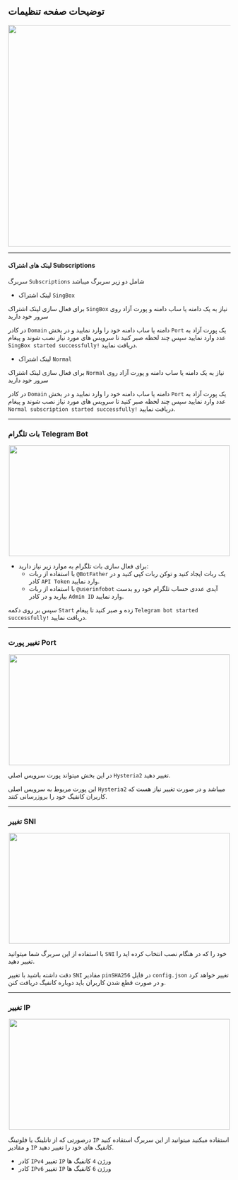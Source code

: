## توضیحات صفحه تنظیمات

<p align="center">
 <img src="https://github.com/user-attachments/assets/d125f1d9-4d79-4685-bc96-0d5a0eba7422" width="700" height="500">
</p>


---

#### لینک های اشتراک Subscriptions 

سربرگ `Subscriptions` شامل دو زیر سربرگ میباشد

- لینک اشتراک `SingBox`

برای فعال سازی لینک اشتراک `SingBox` نیاز به یک دامنه یا ساب دامنه و پورت آزاد روی سرور خود دارید

در کادر `Domain` دامنه یا ساب دامنه خود را وارد نمایید و در بخش `Port` یک پورت آزاد به عدد وارد نمایید سپس چند لحظه صبر کنید تا سرویس های مورد نیاز نصب شوند و پیغام `SingBox started successfully!` دریافت نمایید.

- لینک اشتراک `Normal`

برای فعال سازی لینک اشتراک `Normal` نیاز به یک دامنه یا ساب دامنه و پورت آزاد روی سرور خود دارید

در کادر `Domain` دامنه یا ساب دامنه خود را وارد نمایید و در بخش `Port` یک پورت آزاد به عدد وارد نمایید سپس چند لحظه صبر کنید تا سرویس های مورد نیاز نصب شوند و پیغام `Normal subscription started successfully!` دریافت نمایید.

---

### بات تلگرام Telegram Bot

<p align="center">
 <img src="https://github.com/user-attachments/assets/3895c879-a1b9-4f91-be28-a0a3c202ec76" width="500" height="250">
</p>

- برای فعال سازی بات تلگرام به موارد زیر نیاز دارید:
  - با استفاده از ربات `@BotFather` یک ربات ایجاد کنید و توکن ربات کپی کنید و در کادر `API Token` وارد نمایید.
  - با استفاده از ربات `@userinfobot` آیدی عددی حساب تلگرام خود رو بدست بیارید و در کادر `Admin ID` وارد نمایید.

سپس بر روی دکمه `Start` زده و صبر کنید تا پیغام `Telegram bot started successfully!` دریافت نمایید.

---

### تغییر پورت Port 


<p align="center">
 <img src="https://github.com/user-attachments/assets/9dbcea87-1bf8-4e7f-aa7c-6f1aa2f62c50" width="500" height="250">
</p>

در این بخش میتواند پورت سرویس اصلی `Hysteria2` تغییر دهید.

این پورت مربوط به سرویس اصلی `Hysteria2` میباشد و در صورت تغییر نیاز هست که کاربران کانفیگ خود را بروزرسانی کنند.

---

### تغییر SNI 

<p align="center">
 <img src="https://github.com/user-attachments/assets/d827da74-a8cb-4323-aa42-dfbbb599834b" width="500" height="250">
</p>

با استفاده از این سربرگ شما میتوانید `SNI` خود را که در هنگام نصب انتخاب کرده اید را تغییر دهید.

دقت داشته باشید با تغییر `SNI` مقادیر `pinSHA256` در فایل `config.json` تغییر خواهد کرد و در صورت قطع شدن کاربران باید دوباره کانفیگ دریافت کنن.


---

### تغییر IP


<p align="center">
 <img src="https://github.com/user-attachments/assets/b19f2ca7-23e6-4f9c-b424-1e6c5bc5ce30" width="500" height="250">
</p>


درصورتی که از تانلینگ یا فلوتینگ `IP` استفاده میکنید میتوانید از این سربرگ استفاده کنید و مقادیر `IP` کانفیگ های خود را تغییر دهید.


- کادر `IPv4` تغییر `IP` ورژن `4` کانفیگ ها
- کادر `IPv6` تغییر `IP` ورژن `6` کانفیگ ها
